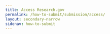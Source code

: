 ```yaml
---
title: Access Research.gov
permalink: /how-to-submit/submission/access/
layout: secondary-narrow
sidenav: how-to-submit
---
```

